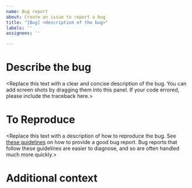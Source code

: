 ```yaml
---
name: Bug report
about: Create an issue to report a bug
title: "[Bug] <description of the bug>"
labels: ''
assignees: ''

---
```


# Describe the bug

<Replace this text with a clear and concise description of the bug. You can add screen shots by dragging them into this panel. If your code errored, please include the traceback here.>

# To Reproduce

<Replace this text with a description of how to reproduce the bug. See [these guidelines](http://matthewrocklin.com/blog/work/2018/02/28/minimal-bug-reports) on how to provide a good bug report. Bug reports that follow these guidelines are easier to diagnose, and so are often handled much more quickly.>

# Additional context

<Replace this text with any other relevant information about the problem>
